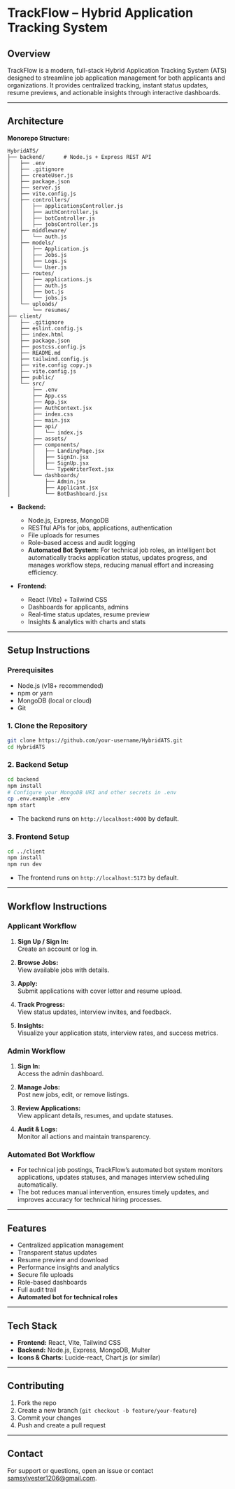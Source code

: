# TrackFlow – Hybrid Application Tracking System

## Overview

TrackFlow is a modern, full-stack Hybrid Application Tracking System (ATS) designed to streamline job application management for both applicants and organizations. It provides centralized tracking, instant status updates, resume previews, and actionable insights through interactive dashboards.

---

## Architecture

**Monorepo Structure:**
```
HybridATS/
├── backend/      # Node.js + Express REST API
│   ├── .env
│   ├── .gitignore
│   ├── createUser.js
│   ├── package.json
│   ├── server.js
│   ├── vite.config.js
│   ├── controllers/
│   │   ├── applicationsController.js
│   │   ├── authController.js
│   │   ├── botController.js
│   │   ├── jobsController.js
│   ├── middleware/
│   │   └── auth.js
│   ├── models/
│   │   ├── Application.js
│   │   ├── Jobs.js
│   │   ├── Logs.js
│   │   └── User.js
│   ├── routes/
│   │   ├── applications.js
│   │   ├── auth.js
│   │   ├── bot.js
│   │   └── jobs.js
│   └── uploads/
│       └── resumes/
├── client/
│   ├── .gitignore
│   ├── eslint.config.js
│   ├── index.html
│   ├── package.json
│   ├── postcss.config.js
│   ├── README.md
│   ├── tailwind.config.js
│   ├── vite.config copy.js
│   ├── vite.config.js
│   ├── public/
│   └── src/
│       ├── .env
│       ├── App.css
│       ├── App.jsx
│       ├── AuthContext.jsx
│       ├── index.css
│       ├── main.jsx
│       ├── api/
│       │   └── index.js
│       ├── assets/
│       ├── components/
│       │   ├── LandingPage.jsx
│       │   ├── SignIn.jsx
│       │   ├── SignUp.jsx
│       │   └── TypeWriterText.jsx
│       └── dashboards/
│           ├── Admin.jsx
│           ├── Applicant.jsx
│           └── BotDashboard.jsx
```

- **Backend:**  
  - Node.js, Express, MongoDB  
  - RESTful APIs for jobs, applications, authentication  
  - File uploads for resumes  
  - Role-based access and audit logging
  - **Automated Bot System:** For technical job roles, an intelligent bot automatically tracks application status, updates progress, and manages workflow steps, reducing manual effort and increasing efficiency.

- **Frontend:**  
  - React (Vite) + Tailwind CSS  
  - Dashboards for applicants, admins  
  - Real-time status updates, resume preview  
  - Insights & analytics with charts and stats

---

## Setup Instructions

### Prerequisites

- Node.js (v18+ recommended)
- npm or yarn
- MongoDB (local or cloud)
- Git

### 1. Clone the Repository

```bash
git clone https://github.com/your-username/HybridATS.git
cd HybridATS
```

### 2. Backend Setup

```bash
cd backend
npm install
# Configure your MongoDB URI and other secrets in .env
cp .env.example .env
npm start
```
- The backend runs on `http://localhost:4000` by default.

### 3. Frontend Setup

```bash
cd ../client
npm install
npm run dev
```
- The frontend runs on `http://localhost:5173` by default.

---

## Workflow Instructions

### Applicant Workflow

1. **Sign Up / Sign In:**  
   Create an account or log in.

2. **Browse Jobs:**  
   View available jobs with details.

3. **Apply:**  
   Submit applications with cover letter and resume upload.

4. **Track Progress:**  
   View status updates, interview invites, and feedback.

5. **Insights:**  
   Visualize your application stats, interview rates, and success metrics.

### Admin Workflow

1. **Sign In:**  
   Access the admin dashboard.

2. **Manage Jobs:**  
   Post new jobs, edit, or remove listings.

3. **Review Applications:**  
   View applicant details, resumes, and update statuses.

4. **Audit & Logs:**  
   Monitor all actions and maintain transparency.

### Automated Bot Workflow

- For technical job postings, TrackFlow’s automated bot system monitors applications, updates statuses, and manages interview scheduling automatically.  
- The bot reduces manual intervention, ensures timely updates, and improves accuracy for technical hiring processes.

---

## Features

- Centralized application management
- Transparent status updates
- Resume preview and download
- Performance insights and analytics
- Secure file uploads
- Role-based dashboards
- Full audit trail
- **Automated bot for technical roles**

---

## Tech Stack

- **Frontend:** React, Vite, Tailwind CSS
- **Backend:** Node.js, Express, MongoDB, Multer
- **Icons & Charts:** Lucide-react, Chart.js (or similar)

---

## Contributing

1. Fork the repo
2. Create a new branch (`git checkout -b feature/your-feature`)
3. Commit your changes
4. Push and create a pull request

---



## Contact

For support or questions, open an issue or contact [samsylvester1206@gmail.com](mailto:samsylvester1206@gmail.com).
